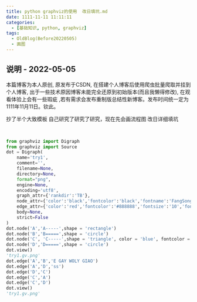 ```yaml
---
title: python graphviz的使用  改日填坑.md
date: 1111-11-11 11:11:11
categories:
  - [基础知识, python, graphviz]
tags:
  - OldBlog(Before20220505)
  -	画图
---
```


## 说明 - 2022-05-05
本篇博客为本人原创, 原发布于CSDN, 在搭建个人博客后使用爬虫批量爬取并挂到个人博客, 出于一些技术原因博客未能完全还原到初始版本(而且我懒得修改), 在观看体验上会有一些瑕疵 ,若有需求会发布重制版总结性新博客。发布时间统一定为1111年11月11日。钦此。

抄了半个大致模板 自己研究了研究了研究，现在先会画流程图 改日详细填坑


​    
```python
from graphviz import Digraph
from graphviz import Source
dot = Digraph(
    name='try1',
    comment='',
    filename=None,
    directory=None,
    format="png",
    engine=None,
    encoding='utf8',
    graph_attr={'rankdir':'TB'},
    node_attr={'color':'black','fontcolor':'black','fontname':'FangSong','fontsize':'12','style':'rounded','shape':'box'},
    edge_attr={'color':'red','fontcolor':'#888888','fontsize':'10','fontname':'FangSong'},
    body=None,
    strict=False
)
dot.node('A','A-----',shape = 'rectangle')
dot.node('B','B=====',shape = 'circle')
dot.node('C', 'C-----',shape = 'triangle', color = 'blue', fontcolor = 'green')
dot.node('D','D=====',shape = 'circle')
dot.view()
'try1.gv.png'
dot.edge('A','B','E GAY WOLY GIAO')
dot.edge('A','D','ss')
dot.edge('D','C')
dot.edge('C','A')
dot.edge('C','D')
dot.view()
'try1.gv.png'
```


